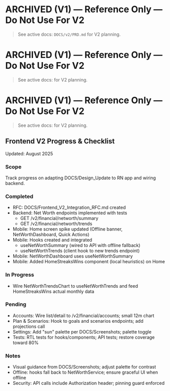 # ARCHIVED (V1) — Reference Only — Do Not Use For V2

> See active docs: `DOCS/v2/PRD.md` for V2 planning.

# ARCHIVED (V1) — Reference Only — Do Not Use For V2

> See active docs:  for V2 planning.

# ARCHIVED (V1) — Reference Only — Do Not Use For V2

> See active docs:  for V2 planning.

## Frontend V2 Progress & Checklist

Updated: August 2025

### Scope
Track progress on adapting DOCS/Design_Update to RN app and wiring backend.

### Completed
- RFC: DOCS/Frontend_V2_Integration_RFC.md created
- Backend: Net Worth endpoints implemented with tests
  - GET /v2/financial/networth/summary
  - GET /v2/financial/networth/trends
- Mobile: Home screen spike updated (Offline banner, NetWorthDashboard, Quick Actions)
- Mobile: Hooks created and integrated
  - useNetWorthSummary (wired to API with offline fallback)
  - useNetWorthTrends (client hook to new trends endpoint)
- Mobile: NetWorthDashboard uses useNetWorthSummary
- Mobile: Added HomeStreaksWins component (local heuristics) on Home

### In Progress
- Wire NetWorthTrendsChart to useNetWorthTrends and feed HomeStreaksWins actual monthly data

### Pending
- Accounts: Wire list/detail to /v2/financial/accounts; small 12m chart
- Plan & Scenarios: Hook to goals and scenarios endpoints; add projections call
- Settings: Add "sun" palette per DOCS/Screenshots; palette toggle
- Tests: RTL tests for hooks/components; API tests; restore coverage toward 80%

### Notes
- Visual guidance from DOCS/Screenshots; adjust palette for contrast
- Offline: hooks fall back to NetWorthService; ensure graceful UI when offline
- Security: API calls include Authorization header; pinning guard enforced

